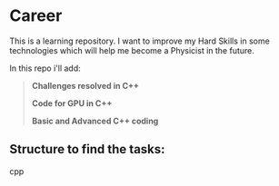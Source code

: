# Career

This is a learning repository.
I want to improve my Hard Skills in some technologies which will help me become a Physicist in the future.

In this repo i'll add:

> **Challenges resolved in C++**
>
> **Code for GPU in C++**
>
> **Basic and Advanced C++ coding**

## Structure to find the tasks:

  cpp
